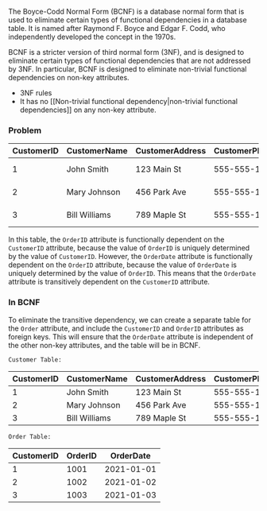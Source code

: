 The Boyce-Codd Normal Form (BCNF) is a database normal form that is used to eliminate certain types of functional dependencies in a database table. It is named after Raymond F. Boyce and Edgar F. Codd, who independently developed the concept in the 1970s.

BCNF is a stricter version of third normal form (3NF), and is designed to eliminate certain types of functional dependencies that are not addressed by 3NF. In particular, BCNF is designed to eliminate non-trivial functional dependencies on non-key attributes.

-   3NF rules
-   It has no [[Non-trivial functional dependency|non-trivial functional dependencies]] on any non-key attribute.

### Problem

| CustomerID | CustomerName | CustomerAddress | CustomerPhone | OrderID | OrderDate |
|------------|--------------|-----------------|---------------|---------|-----------|
| 1          | John Smith   | 123 Main St     | 555-555-1212 | 1001    | 2021-01-01 |
| 2          | Mary Johnson | 456 Park Ave    | 555-555-1213 | 1002    | 2021-01-02 |
| 3          | Bill Williams| 789 Maple St    | 555-555-1214 | 1003    | 2021-01-03 |

In this table, the `OrderID` attribute is functionally dependent on the `CustomerID` attribute, because the value of `OrderID` is uniquely determined by the value of `CustomerID`. However, the `OrderDate` attribute is functionally dependent on the `OrderID` attribute, because the value of `OrderDate` is uniquely determined by the value of `OrderID`. This means that the `OrderDate` attribute is transitively dependent on the `CustomerID` attribute.

### In BCNF

To eliminate the transitive dependency, we can create a separate table for the `Order` attribute, and include the `CustomerID` and `OrderID` attributes as foreign keys. This will ensure that the `OrderDate` attribute is independent of the other non-key attributes, and the table will be in BCNF.

	Customer Table:

| CustomerID | CustomerName | CustomerAddress | CustomerPhone |
|------------|--------------|-----------------|---------------|
| 1          | John Smith   | 123 Main St     | 555-555-1212 |
| 2          | Mary Johnson | 456 Park Ave    | 555-555-1213 |
| 3          | Bill Williams| 789 Maple St    | 555-555-1214 |

	Order Table:

| CustomerID | OrderID | OrderDate |
|------------|---------|-----------|
| 1          | 1001    | 2021-01-01 |
| 2          | 1002    | 2021-01-02 |
| 3          | 1003    | 2021-01-03 |

